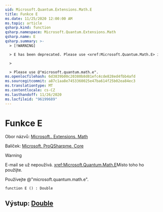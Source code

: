 ```yaml
---
uid: Microsoft.Quantum.Extensions.Math.E
title: Funkce E
ms.date: 11/25/2020 12:00:00 AM
ms.topic: article
qsharp.kind: function
qsharp.namespace: Microsoft.Quantum.Extensions.Math
qsharp.name: E
qsharp.summary: >-
  > [!WARNING]

  > E has been deprecated. Please use <xref:Microsoft.Quantum.Math.E> instead.

  >

  > Please use @"microsoft.quantum.math.e".
ms.openlocfilehash: 6d3839b00c20380b8d81efc4cde828ed4fbb4afd
ms.sourcegitcommit: a87c1aa8e7453360025e47ba614f25b02ea84ec3
ms.translationtype: MT
ms.contentlocale: cs-CZ
ms.lasthandoff: 11/26/2020
ms.locfileid: "96199689"
---
```

# <a name="e-function"></a>Funkce E

Obor názvů: [Microsoft.. Extensions. Math](xref:Microsoft.Quantum.Extensions.Math)

Balíček: [Microsoft. ProQSharpme. Core](https://nuget.org/packages/Microsoft.Quantum.QSharp.Core)


> [!WARNING]
> E-mail se už nepoužívá. <xref:Microsoft.Quantum.Math.E>Místo toho ho použijte.
>
> Používejte @"microsoft.quantum.math.e".



```qsharp
function E () : Double
```


## <a name="output--double"></a>Výstup: [Double](xref:microsoft.quantum.lang-ref.double)

